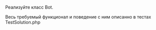 Реализуйте класс Bot.

Весь требуемый функционал и поведение с ним описанно в тестах TestSolution.php

